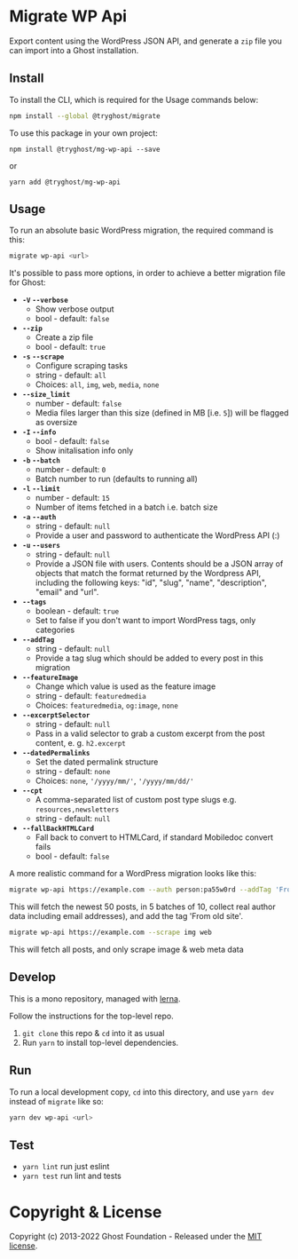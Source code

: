 # Migrate WP Api

Export content using the WordPress JSON API, and generate a `zip` file you can import into a Ghost installation.


## Install

To install the CLI, which is required for the Usage commands below:

```sh
npm install --global @tryghost/migrate
```

To use this package in your own project:

`npm install @tryghost/mg-wp-api --save`

or

`yarn add @tryghost/mg-wp-api`


## Usage

To run an absolute basic WordPress migration, the required command is this:

```sh
migrate wp-api <url>
```

It's possible to pass more options, in order to achieve a better migration file for Ghost:

- **`-V` `--verbose`** 
    - Show verbose output
    - bool - default: `false`        
- **`--zip`** 
    - Create a zip file
    - bool - default: `true`            
- **`-s` `--scrape`** 
    - Configure scraping tasks
    - string - default: `all` 
    - Choices: `all`, `img`, `web`, `media`, `none`
- **`--size_limit`**
    - number - default: `false`
    - Media files larger than this size (defined in MB [i.e. `5`]) will be flagged as oversize
- **`-I` `--info`**
    - bool - default: `false`
    - Show initalisation info only
- **`-b` `--batch`**
    - number - default: `0`
    - Batch number to run (defaults to running all)
- **`-l` `--limit`**
    - number - default: `15`
    - Number of items fetched in a batch i.e. batch size
- **`-a` `--auth`**
    - string - default: `null`
    - Provide a user and password to authenticate the WordPress API (<user>:<password>)
- **`-u` `--users`**
    - string - default: `null`
    - Provide a JSON file with users. Contents should be a JSON array of objects that match
      the format returned by the Wordpress API, including the following keys:
      "id", "slug", "name", "description", "email" and "url".
- **`--tags`**
    - boolean - default: `true`
    - Set to false if you don't want to import WordPress tags, only categories
- **`--addTag`**
    - string - default: `null`
    - Provide a tag slug which should be added to every post in this migration
- **`--featureImage`** 
    - Change which value is used as the feature image
    - string - default: `featuredmedia` 
    - Choices: `featuredmedia`, `og:image`, `none`
- **`--excerptSelector`**
    - string - default: `null`
    - Pass in a valid selector to grab a custom excerpt from the post content, e. g. `h2.excerpt`
- **`--datedPermalinks`** 
    - Set the dated permalink structure
    - string - default: `none` 
    - Choices: `none`, `'/yyyy/mm/'`, `'/yyyy/mm/dd/'`  
- **`--cpt`** 
    - A comma-separated list of custom post type slugs e.g. `resources,newsletters`
    - string - default: `null`
- **`--fallBackHTMLCard`** 
    - Fall back to convert to HTMLCard, if standard Mobiledoc convert fails
    - bool - default: `false`

A more realistic command for a WordPress migration looks like this:

```sh
migrate wp-api https://example.com --auth person:pa55w0rd --addTag 'From old site' --limit 10 --batch 5
```

This will fetch the newest 50 posts, in 5 batches of 10, collect real author data including email addresses), and add the tag 'From old site'.

```sh
migrate wp-api https://example.com --scrape img web
```

This will fetch all posts, and only scrape image & web meta data

## Develop

This is a mono repository, managed with [lerna](https://lerna.js.org).

Follow the instructions for the top-level repo.
1. `git clone` this repo & `cd` into it as usual
2. Run `yarn` to install top-level dependencies.


## Run

To run a local development copy, `cd` into this directory, and use `yarn dev` instead of `migrate` like so:

```sh
yarn dev wp-api <url>
```


## Test

- `yarn lint` run just eslint
- `yarn test` run lint and tests


# Copyright & License

Copyright (c) 2013-2022 Ghost Foundation - Released under the [MIT license](LICENSE).
